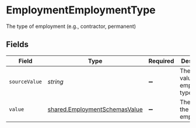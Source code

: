 # EmploymentEmploymentType

The type of employment (e.g., contractor, permanent)


## Fields

| Field                                                                                 | Type                                                                                  | Required                                                                              | Description                                                                           | Example                                                                               |
| ------------------------------------------------------------------------------------- | ------------------------------------------------------------------------------------- | ------------------------------------------------------------------------------------- | ------------------------------------------------------------------------------------- | ------------------------------------------------------------------------------------- |
| `sourceValue`                                                                         | *string*                                                                              | :heavy_minus_sign:                                                                    | The source value of the employment type.                                              | Permanent                                                                             |
| `value`                                                                               | [shared.EmploymentSchemasValue](../../../sdk/models/shared/employmentschemasvalue.md) | :heavy_minus_sign:                                                                    | The type of the employment.                                                           | permanent                                                                             |